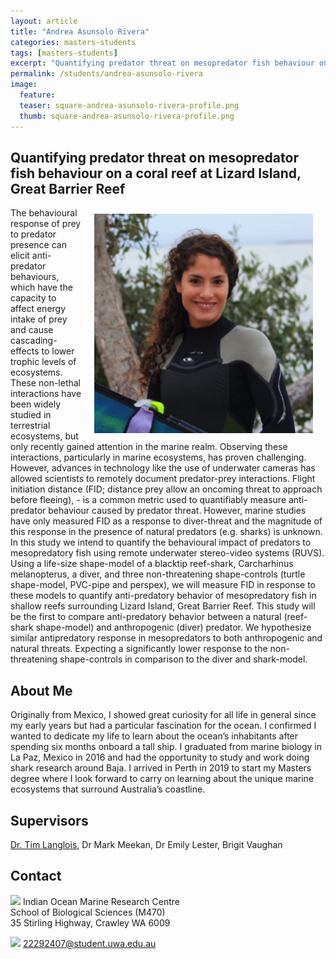 ```yaml
---
layout: article
title: "Andrea Asunsolo Rivera"
categories: masters-students
tags: [masters-students]
excerpt: "Quantifying predator threat on mesopredator fish behaviour on a coral reef at Lizard Island, Great Barrier Reef"
permalink: /students/andrea-asunsolo-rivera
image:
  feature: 
  teaser: square-andrea-asunsolo-rivera-profile.png
  thumb: square-andrea-asunsolo-rivera-profile.png
---
```

## Quantifying predator threat on mesopredator fish behaviour on a coral reef at Lizard Island, Great Barrier Reef
<img src='/images/square-andrea-asunsolo-rivera-profile.png' align='right' width="350" hspace="20" vspace="10">

The behavioural response of prey to predator presence can elicit anti-predator behaviours, which have the capacity to affect energy intake of prey and cause cascading-effects to lower trophic levels of ecosystems. These non-lethal interactions have been widely studied in terrestrial ecosystems, but only recently gained attention in the marine realm. Observing these interactions, particularly in marine ecosystems, has proven challenging. However, advances in technology like the use of underwater cameras has allowed scientists to remotely document predator-prey interactions. Flight initiation distance (FID; distance prey allow an oncoming threat to approach before fleeing), - is a common metric used to quantifiably measure anti-predator behaviour caused by predator threat. However, marine studies have only measured FID as a response to diver-threat and the magnitude of this response in the presence of natural predators (e.g. sharks) is unknown. In this study we intend to quantify the behavioural impact of predators to mesopredatory fish using remote underwater stereo-video systems (RUVS). Using a life-size shape-model of a blacktip reef-shark, Carcharhinus melanopterus, a diver, and three non-threatening shape-controls (turtle shape-model, PVC-pipe and perspex), we will measure FID in response to these models to quantify anti-predatory behavior of mesopredatory fish in shallow reefs surrounding Lizard Island, Great Barrier Reef. This study will be the first to compare anti-predatory behavior between a natural (reef-shark shape-model) and anthropogenic (diver) predator. We hypothesize similar antipredatory response in mesopredators to both anthropogenic and natural threats. Expecting a significantly lower response to the non-threatening shape-controls in comparison to the diver and shark-model.

## About Me
Originally from Mexico, I showed great curiosity for all life in general since my early years but had a particular fascination for the ocean. I confirmed I wanted to dedicate my life to learn about the ocean’s inhabitants after spending six months onboard a tall ship. I graduated from marine biology in La Paz, Mexico in 2016 and had the opportunity to study and work doing shark research around Baja. I arrived in Perth in 2019 to start my Masters degree where I look forward to carry on learning about the unique marine ecosystems that surround Australia’s coastline.

## Supervisors
[Dr. Tim Langlois](https://uwamegfisheries.github.io/researchers/tim-langlois/ "Tim Langlois"), Dr Mark Meekan, Dr Emily Lester, Brigit Vaughan

## Contact
<img src='/images/icons/building-regular.svg' width="15px"> Indian Ocean Marine Research Centre <br>
School of Biological Sciences (M470)<br>
35 Stirling Highway, Crawley WA 6009</p>

<img src='/images/icons/envelope-regular.svg' width="15px"> <a href="mailto:22292407@student.uwa.edu.au"> 22292407@student.uwa.edu.au</a><br>

